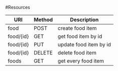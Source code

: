 #Resources

| URI       | Method |       Description      |
|-----------|--------|------------------------|
| food      | POST   | create food item       |
| food/{id} | GET    | get food item by id    |
| food/{id} | PUT    | update food item by id |
| food/{id} | DELETE | delete food item       |
| foods     | GET    | get every food item    |
